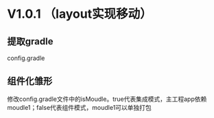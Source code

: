 # V1.0.1   （layout实现移动）
## 提取gradle
  config.gradle
## 组件化雏形
  修改config.gradle文件中的isMoudle。true代表集成模式，主工程app依赖moudle1；false代表组件模式，moudle1可以单独打包
